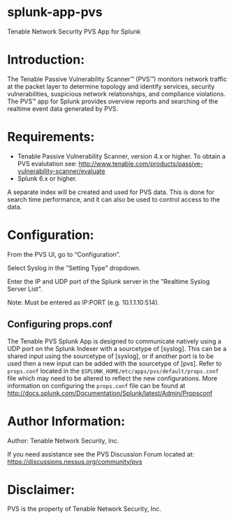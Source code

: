 splunk-app-pvs
==============

Tenable Network Security PVS App for Splunk

Introduction:
=============

The Tenable Passive Vulnerability Scanner™ (PVS™) monitors network traffic 
at the packet layer to determine topology and identify services, security 
vulnerabilities, suspicious network relationships, and compliance 
violations. The PVS™ app for Splunk provides overview reports and searching 
of the realtime event data generated by PVS. 


Requirements:
=============

* Tenable Passive Vulnerability Scanner, version 4.x or higher. To obtain a PVS
evalutation see: http://www.tenable.com/products/passive-vulnerability-scanner/evaluate
* Splunk 6.x or higher.

A separate index will be created and used for PVS data. This is done for search 
time performance, and it can also be used to control access to the data.


Configuration:
==============

From the PVS UI, go to “Configuration”. 

Select Syslog in the "Setting Type" dropdown.

Enter the IP and UDP port of the Splunk server in the "Realtime Syslog Server 
List".

Note: Must be entered as IP:PORT (e.g. 10.1.1.10:514).


Configuring props.conf
----------------------

The Tenable PVS Splunk App is designed to communicate natively using a UDP 
port on the Splunk Indexer with a sourcetype of [syslog]. This can be a shared 
input using the sourcetype of [syslog], or if another port is to be used then a 
new input can be added with the sourcetype of [pvs]. Refer to `props.conf` 
located in the `$SPLUNK_HOME/etc/apps/pvs/default/props.conf` file which may need to be 
altered to reflect the new configurations. More information on configuring the 
`props.conf` file can be found at 
http://docs.splunk.com/Documentation/Splunk/latest/Admin/Propsconf 


Author Information:
===================

Author: Tenable Network Security, Inc.

If you need assistance see the PVS Discussion Forum located at: 
https://discussions.nessus.org/community/pvs


Disclaimer:
===========

PVS is the property of Tenable Network Security, Inc.


